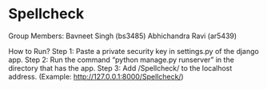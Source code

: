 # Spellcheck

Group Members:
    Bavneet Singh (bs3485) 
    Abhichandra Ravi (ar5439)
    
How to Run?
Step 1:​​ Paste a private security key in settings.py of the django app.
Step 2:​​ Run the command “​python manage.py​​ ​runserver”​​ in the directory that has the app. Step 3:​​ Add /Spellcheck/ to the localhost address. ​(Example: http://127.0.0.1:8000/Spellcheck/)
